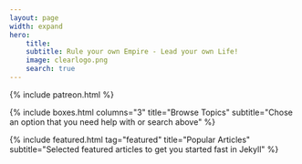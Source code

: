 ```yaml
---
layout: page
width: expand
hero:
    title: 
    subtitle: Rule your own Empire - Lead your own Life!
    image: clearlogo.png
    search: true
---
```

{% include patreon.html %}

{% include boxes.html columns="3" title="Browse Topics" subtitle="Chose an option that you need help with or search above" %}

{% include featured.html tag="featured" title="Popular Articles" subtitle="Selected featured articles to get you started fast in Jekyll" %}
